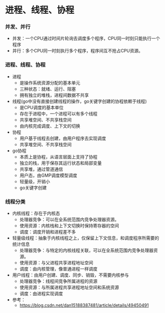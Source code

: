 # 进程、线程、协程

### 并发、并行

- 并发：一个CPU通过时间片轮询去调度多个程序，CPU同一时刻只能执行一个程序
- 并行：多个CPU同一时刻执行多个程序，程序间互不抢占CPU资源。

### 进程、线程、协程

- 进程
  - 是操作系统资源分配的基本单元
  - 三种状态：就绪、运行、阻塞
  - 拥有独立的堆栈，进程间数据不共享
- 线程(go中没有直接创建线程的操作，go关键字创建的协程依赖于线程)
  - 是CPU调度的基本单位
  - 存在于进程中，一个进程可以有多个线程
  - 共享堆空间、不共享栈空间
  - 由内核完成调度、上下文的切换
- 协程
  - 用户基于线程去创建，由用户程序去实现调度
  - 共享堆空间、不共享栈空间
- go协程
  - 本质上是协程，从语言层面上支持了协程
  - 独立的栈，用于保存其运行状态和局部变量
  - 共享堆，通过管道通信
  - 用户态，由GMP调度模型调度
  - 轻量级，开销小
  - go关键字创建

### 线程分类

- 内核线程：存在于内核态
  - 处理器竞争：可以在全系统范围内竞争处理器资源。
  - 使用资源：内核栈和上下文切换时保持寄存器的空间
  - 调度：调度开销和进程差不多
- 轻量级线程：抽象于内核线程之上，仅保留上下文信息，和调度程序所需要的统计信息
  - 处理器竞争：与特定的内核线程关联，可以在全系统范围内竞争处理器资源。
  - 使用资源：与父进程共享进程地址空间
  - 调度：由内核管理，像普通进程一样调度
- 用户线程：由用户创建、调度、同步、销毁，不需要内核参与
  - 处理器竞争：线程间竞争所属进程的资源
  - 使用资源：与所属进程共享进程地址空间和系统资源
  - 调度：由进程实现调度
- 参考：
  - https://blog.csdn.net/dan15188387481/article/details/49450491